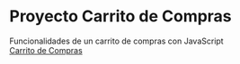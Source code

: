# Proyecto Carrito de Compras
Funcionalidades de un carrito de compras con JavaScript  
[Carrito de Compras](https://fluffy-biscuit-63f7d6.netlify.app)
